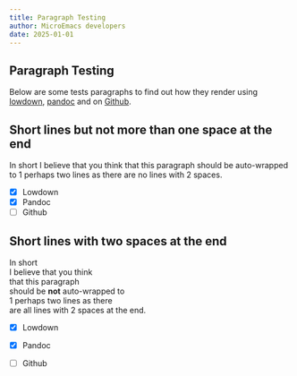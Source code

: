 ```yaml
---
title: Paragraph Testing
author: MicroEmacs developers
date: 2025-01-01
---
```


## Paragraph Testing

Below  are  some  tests   paragraphs   to  find  out  how  they  render  using
[lowdown](https://kristaps.bsd.lv/lowdown/),  [pandoc](https://pandoc.org) and
on [Github](https://github.com).

## Short lines but not more than one space at the end

In short
I believe that you think
that this paragraph
should be auto-wrapped to
1 perhaps two lines as there
are no lines with 2 spaces.

- [x] Lowdown
- [x] Pandoc
- [ ] Github

## Short lines with two spaces at the end

In short  
I believe that you think  
that this paragraph  
should be __not__ auto-wrapped to  
1 perhaps two lines as there  
are all lines with 2 spaces at the end.  

- [x] Lowdown
- [x] Pandoc
- [ ] Github

